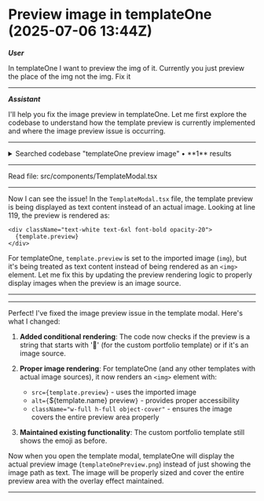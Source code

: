 <!-- Generated by SpecStory -->

# Preview image in templateOne (2025-07-06 13:44Z)

_**User**_

In templateOne I want to preview the img of it. Currently you just preview the place of the img not the img. Fix it

---

_**Assistant**_

I'll help you fix the image preview in templateOne. Let me first explore the codebase to understand how the template preview is currently implemented and where the image preview issue is occurring.


---

<details>
            <summary>Searched codebase "templateOne preview image" • **1** results</summary>
        
| File | Lines |
|------|-------|
| `src/components/TemplateModal.tsx` | L1-7 |

</details>

---

Read file: src/components/TemplateModal.tsx

---

Now I can see the issue! In the `TemplateModal.tsx` file, the template preview is being displayed as text content instead of an actual image. Looking at line 119, the preview is rendered as:

```tsx
<div className="text-white text-6xl font-bold opacity-20">
  {template.preview}
</div>
```

For templateOne, `template.preview` is set to the imported image (`img`), but it's being treated as text content instead of being rendered as an `<img>` element. Let me fix this by updating the preview rendering logic to properly display images when the preview is an image source.


---



---

Perfect! I've fixed the image preview issue in the template modal. Here's what I changed:

1. **Added conditional rendering**: The code now checks if the preview is a string that starts with '🎨' (for the custom portfolio template) or if it's an image source.

2. **Proper image rendering**: For templateOne (and any other templates with actual image sources), it now renders an `<img>` element with:
   - `src={template.preview}` - uses the imported image
   - `alt={`${template.name} preview`}` - provides proper accessibility
   - `className="w-full h-full object-cover"` - ensures the image covers the entire preview area properly

3. **Maintained existing functionality**: The custom portfolio template still shows the emoji as before.

Now when you open the template modal, templateOne will display the actual preview image (`templateOnePreview.png`) instead of just showing the image path as text. The image will be properly sized and cover the entire preview area with the overlay effect maintained.

---

